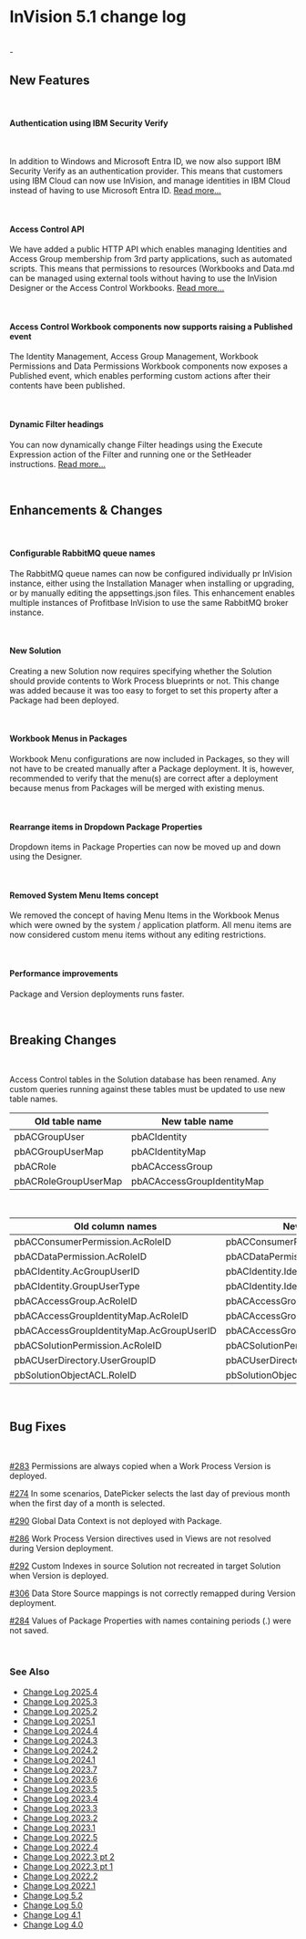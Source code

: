 # InVision 5.1 change log

<br/>-

## New Features

<br/>

#### Authentication using IBM Security Verify

<br/>

In addition to Windows and Microsoft Entra ID, we now also support IBM Security Verify as an authentication provider. This means that customers using IBM Cloud can now use InVision, and manage identities in IBM Cloud instead of having to use Microsoft Entra ID.
[Read more…](../docs/systemsetup/installation/ibmsecurity.md)

<br/>

#### Access Control API

We have added a public HTTP API which enables managing Identities and Access Group membership from 3rd party applications, such as automated scripts. This means that permissions to resources (Workbooks and Data.md can be managed using external tools without having to use the InVision Designer or the Access Control Workbooks.
[Read more…](../docs/accesscontrol/httpapi.md)

<br/>

#### Access Control Workbook components now supports raising a Published event

The Identity Management, Access Group Management, Workbook Permissions and Data Permissions Workbook components now exposes a Published event, which enables performing custom actions after their contents have been published.

<br/>

#### Dynamic Filter headings

You can now dynamically change Filter headings using the Execute Expression action of the Filter and running one or the SetHeader instructions.
[Read more…](../docs/workbooks/components/filter.md)

<br/>

## Enhancements & Changes

<br/>

#### Configurable RabbitMQ queue names

The RabbitMQ queue names can now be configured individually pr InVision instance, either using the Installation Manager when installing or upgrading, or by manually editing the appsettings.json files.
This enhancement enables multiple instances of Profitbase InVision to use the same RabbitMQ broker instance.

<br/>

#### New Solution

Creating a new Solution now requires specifying whether the Solution should provide contents to Work Process blueprints or not. This change was added because it was too easy to forget to set this property after a Package had been deployed.

<br/>

#### Workbook Menus in Packages

Workbook Menu configurations are now included in Packages, so they will not have to be created manually after a Package deployment. It is, however, recommended to verify that the menu(s) are correct after a deployment because menus from Packages will be merged with existing menus.

<br/>

#### Rearrange items in Dropdown Package Properties

Dropdown items in Package Properties can now be moved up and down using the Designer.

<br/>

#### Removed System Menu Items concept

We removed the concept of having Menu Items in the Workbook Menus which were owned by the system / application platform. All menu items are now considered custom menu items without any editing restrictions.

<br/>

#### Performance improvements

Package and Version deployments runs faster.

<br/>

## Breaking Changes

<br/>

Access Control tables in the Solution database has been renamed. Any custom queries running against these tables must be updated to use new table names.

| **Old table name**   | **New table name**         |
| -------------------- | -------------------------- |
| pbACGroupUser        | pbACIdentity               |
| pbACGroupUserMap     | pbACIdentityMap            |
| pbACRole             | pbACAccessGroup            |
| pbACRoleGroupUserMap | pbACAccessGroupIdentityMap |

<br/>

| **Old column names**                     | **New column names**                     |
| ---------------------------------------- | ---------------------------------------- |
| pbACConsumerPermission.AcRoleID          | pbACConsumerPermission.AccessGroupID     |
| pbACDataPermission.AcRoleID              | pbACDataPermission.AccessGroupID         |
| pbACIdentity.AcGroupUserID               | pbACIdentity.IdentityID                  |
| pbACIdentity.GroupUserType               | pbACIdentity.IdentityType                |
| pbACAccessGroup.AcRoleID                 | pbACAccessGroup.AccessGroupID            |
| pbACAccessGroupIdentityMap.AcRoleID      | pbACAccessGroupIdentityMap.AccessGroupID |
| pbACAccessGroupIdentityMap.AcGroupUserID | pbACAccessGroupIdentityMap.IdentityID    |
| pbACSolutionPermission.AcRoleID          | pbACSolutionPermission.AccessGroupID     |
| pbACUserDirectory.UserGroupID            | pbACUserDirectory.AccessGroupID          |
| pbSolutionObjectACL.RoleID               | pbSolutionObjectACL.AccessGroupID        |

<br/>

## Bug Fixes

<br/>

[#283](https://support.profitbase.com/platform/invision-beta/-/issues/283) Permissions are always copied when a Work Process Version is deployed.

[#274](https://support.profitbase.com/platform/invision-beta/-/issues/274) In some scenarios, DatePicker selects the last day of previous month when the first day of a month is selected.

[#290](https://support.profitbase.com/platform/invision-beta/-/issues/290) Global Data Context is not deployed with Package.

[#286](https://support.profitbase.com/platform/invision-beta/-/issues/286) Work Process Version directives used in Views are not resolved during Version deployment.

[#292](https://support.profitbase.com/platform/invision-beta/-/issues/292) Custom Indexes in source Solution not recreated in target Solution when Version is deployed.

[#306](https://support.profitbase.com/platform/invision-beta/-/issues/306) Data Store Source mappings is not correctly remapped during Version deployment.

[#284](https://support.profitbase.com/platform/invision-beta/-/issues/284) Values of Package Properties with names containing periods (.) were not saved.

<br/>

### See Also

- [Change Log 2025.4](changelog25_4.md)
- [Change Log 2025.3](changelog25_3.md)
- [Change Log 2025.2](changelog25_2.md)
- [Change Log 2025.1](changelog25_1.md)
- [Change Log 2024.4](changelog24_4.md)
- [Change Log 2024.3](changelog24_3.md)
- [Change Log 2024.2](changelog24_2.md)
- [Change Log 2024.1](changelog24_1.md)
- [Change Log 2023.7](changelog23_7.md)
- [Change Log 2023.6](changelog23_6.md)
- [Change Log 2023.5](changelog23_5.md)
- [Change Log 2023.4](changelog23_4.md)
- [Change Log 2023.3](changelog23_3.md)
- [Change Log 2023.2](changelog23_2.md)
- [Change Log 2023.1](changelog23_1.md)
- [Change Log 2022.5](changelog22_5.md)
- [Change Log 2022.4](changelog22_4.md)
- [Change Log 2022.3 pt 2](changelog22_3_2.md)
- [Change Log 2022.3 pt 1](changelog22_3_1.md)
- [Change Log 2022.2](changelog22_2.md)
- [Change Log 2022.1](changelog22_1.md)
- [Change Log 5.2](changelog52.md)
- [Change Log 5.0](changelog5.md)
- [Change Log 4.1](changelog41.md)
- [Change Log 4.0](changelog40.md)
